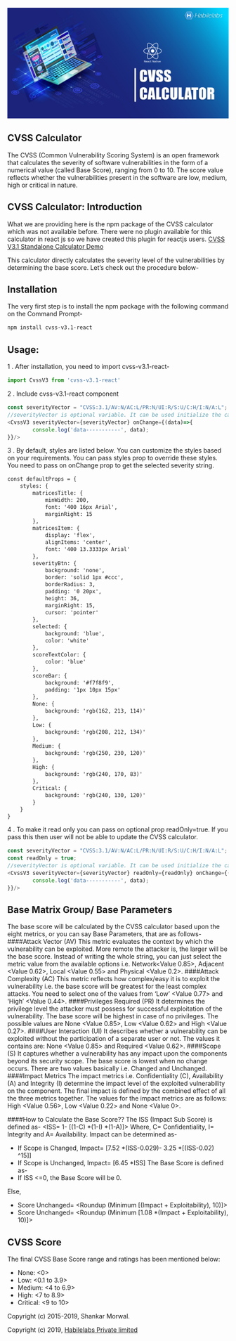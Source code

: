 ![React CVSS Calculator](https://raw.githubusercontent.com/habilelabs/cvss-v3.1-react/master/cvss-calculator.jpg)


## CVSS Calculator

The CVSS (Common Vulnerability Scoring System) is an open framework that calculates the severity of software vulnerabilities in the form of a numerical value (called Base Score), ranging from 0 to 10. 
The score value reflects whether the vulnerabilities present in the software are low, medium, high or critical in nature. 

## CVSS Calculator: Introduction

What we are providing here is the npm package of the CVSS calculator which was not available before. 
There were no plugin available for this calculator in react js so we have created this plugin for reactjs users. 
<a href="https://habilelabs.github.io/cvss-v3.1-react/demo/dist/">
    CVSS V3.1 Standalone Calculator Demo
</a>

This calculator directly calculates the severity level of the vulnerabilities by determining the base score. Let’s check out the procedure below-

## Installation

The very first step is to install the npm package with the following command on the Command Prompt-

```sh
npm install cvss-v3.1-react
```

## Usage:

1 . After installation, you need to import cvss-v3.1-react-

```js
import CvssV3 from 'cvss-v3.1-react'
```

2 . Include cvss-v3.1-react component


```js
const severityVector = "CVSS:3.1/AV:N/AC:L/PR:N/UI:R/S:U/C:H/I:N/A:L";
//severityVector is optional variable. It can be used initialize the calculator. 
<CvssV3 severityVector={severityVector} onChange={(data)=>{
        console.log('data-----------', data);
}}/>
```

3 . By default, styles are listed below. You can customize the styles based on your requirements. You can pass styles prop to override these styles. You need to pass on onChange prop to get the selected severity string.
 

    
    const defaultProps = {
        styles: {
            matricesTitle: {
                minWidth: 200,
                font: '400 16px Arial',
                marginRight: 15
            },
            matricesItem: {
                display: 'flex',
                alignItems: 'center',
                font: '400 13.3333px Arial'
            },
            severityBtn: {
                background: 'none',
                border: 'solid 1px #ccc',
                borderRadius: 3,
                padding: '0 20px',
                height: 36,
                marginRight: 15,
                cursor: 'pointer'
            },
            selected: {
                background: 'blue',
                color: 'white'
            },
            scoreTextColor: {
                color: 'blue'
            },
            scoreBar: {
                background: '#f7f8f9',
                padding: '1px 10px 15px'
            },
            None: {
                background: 'rgb(162, 213, 114)'
            },
            Low: {
                background: 'rgb(208, 212, 134)'
            },
            Medium: {
                background: 'rgb(250, 230, 120)'
            },
            High: {
                background: 'rgb(240, 170, 83)'
            },
            Critical: {
                background: 'rgb(240, 130, 120)'
            }
        }
    }

4 . To make it read only you can pass on optional prop readOnly=true. If you pass this then user will not be able to update the CVSS calculator. 


```js
const severityVector = "CVSS:3.1/AV:N/AC:L/PR:N/UI:R/S:U/C:H/I:N/A:L";
const readOnly = true;
//severityVector is optional variable. It can be used initialize the calculator. 
<CvssV3 severityVector={severityVector} readOnly={readOnly} onChange={(data)=>{
        console.log('data-----------', data);
}}/>
```


## Base Matrix Group/ Base Parameters
The base score will be calculated by the CVSS calculator based upon the eight metrics, or you can say Base Parameters, that are as follows- 
####Attack Vector (AV) 
This metric evaluates the context by which the vulnerability can be exploited. More remote the attacker is, the larger will be the base score. Instead of writing the whole string, you can just select the metric value from the available options i.e. Network<Value 0.85>, Adjacent <Value 0.62>, Local <Value 0.55> and Physical <Value 0.2>. 
####Attack Complexity (AC)
 This metric reflects how complex/easy it is to exploit the vulnerability i.e. the base score will be greatest for the least complex attacks. You need to select one of the values from ‘Low’ <Value 0.77> and ‘High’ <Value 0.44>.
####Privileges Required (PR)
 It determines the privilege level the attacker must possess for successful exploitation of the vulnerability. The base score will be highest in case of no privileges. The possible values are None <Value 0.85>, Low <Value 0.62> and High <Value 0.27>.
####User Interaction (UI)
It describes whether a vulnerability can be exploited without the participation of a separate user or not. The values it contains are: None <Value 0.85> and Required <Value 0.62>. 
####Scope (S)
It captures whether a vulnerability has any impact upon the components beyond its security scope. The base score is lowest when no change occurs. There are two values basically i.e. Changed and Unchanged.   
####Impact Metrics
The impact metrics i.e. Confidentiality (C), Availability (A) and Integrity (I) determine the impact level of the exploited vulnerability on the component. The final impact is defined by the combined effect of all the three metrics together. The values for the impact metrics are as follows: High <Value 0.56>, Low <Value 0.22> and None <Value 0>.

####How to Calculate the Base Score??
The ISS (Impact Sub Score) is defined as-
<ISS= 1- [(1-C) *(1-I) *(1-A)]>
Where, C= Confidentiality, I= Integrity and A= Availability.
Impact can be determined as-
* If Scope is Changed, Impact= [7.52 *(ISS-0.029)- 3.25 *[(ISS-0.02) ^15]]
* If Scope is Unchanged, Impact= [6.45 *ISS]
The Base Score is defined as-
* If ISS <=0, the Base Score will be 0.

Else,

* Score Unchanged= <Roundup (Minimum [(Impact + Exploitability), 10)]>
* Score Unchanged= <Roundup (Minimum [1.08 *(Impact + Exploitability), 10)]>

## CVSS Score
The final CVSS Base Score range and ratings has been mentioned below:
* None: <0>
* Low: <0.1 to 3.9>
* Medium: <4 to 6.9>
* High: <7 to 8.9>
* Critical: <9 to 10>


Copyright (c) 2015-2019, Shankar Morwal.

Copyright (c) 2019, <a href="http://habilelabs.io">
                        Habilelabs Private limited 
                    </a>
